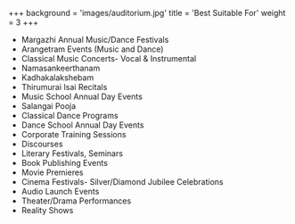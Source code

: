 +++
background = 'images/auditorium.jpg'
title = 'Best Suitable For'
weight = 3
+++

- Margazhi Annual Music/Dance Festivals
- Arangetram Events (Music and Dance)
- Classical Music Concerts- Vocal & Instrumental
- Namasankeerthanam
- Kadhakalakshebam
- Thirumurai Isai Recitals
- Music School Annual Day Events  
- Salangai Pooja
- Classical Dance Programs
- Dance School Annual Day Events  
- Corporate Training Sessions
- Discourses
- Literary Festivals, Seminars
- Book Publishing Events
- Movie Premieres
- Cinema Festivals- Silver/Diamond Jubilee Celebrations
- Audio Launch Events
- Theater/Drama Performances
- Reality Shows

